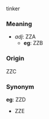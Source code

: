 tinker
### Meaning
+ _adj_: ZZA
    + __eg__: ZZB

### Origin

ZZC

### Synonym

__eg__: ZZD

+ ZZE


